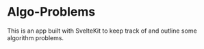 # Algo-Problems

This is an app built with SvelteKit to keep track of and outline some algorithm problems.

